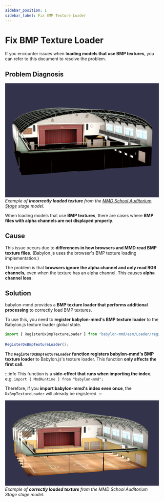```yaml
---
sidebar_position: 1
sidebar_label: Fix BMP Texture Loader
---
```


# Fix BMP Texture Loader

If you encounter issues when **loading models that use BMP textures**, you can refer to this document to resolve the problem.

## Problem Diagnosis

![Example of incorrectly loaded BMP texture](2025-08-14-211741.png)
*Example of **incorrectly loaded texture** from the [MMD School Auditorium Stage](https://www.deviantart.com/maddoktor2/art/DL-MMD-School-Auditorium-Stage-665280215) stage model.*

When loading models that use **BMP textures**, there are cases where **BMP files with alpha channels are not displayed properly**.

## Cause

This issue occurs due to **differences in how browsers and MMD read BMP texture files**. (Babylon.js uses the browser's BMP texture loading implementation.)

The problem is that **browsers ignore the alpha channel and only read RGB channels**, even when the texture has an alpha channel. This causes **alpha channel loss**.

## Solution

babylon-mmd provides a **BMP texture loader that performs additional processing** to correctly load BMP textures.

To use this, you need to **register babylon-mmd's BMP texture loader** to the Babylon.js texture loader global state.

```typescript
import { RegisterDxBmpTextureLoader } from "babylon-mmd/esm/Loader/registerDxBmpTextureLoader";

RegisterDxBmpTextureLoader();
```

The **`RegisterDxBmpTextureLoader` function registers babylon-mmd's BMP texture loader** to Babylon.js's texture loader. This function **only affects the first call**.

:::info
This function is a **side-effect that runs when importing the index**. e.g. `import { MmdRuntime } from "babylon-mmd";`

Therefore, if you **import babylon-mmd's index even once**, the `DxBmpTextureLoader` will already be registered.
:::

![Example of correctly loaded BMP texture](2025-08-14-212535.png)
*Example of **correctly loaded texture** from the MMD School Auditorium Stage stage model.*
